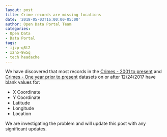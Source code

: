 ```yaml
---
layout: post
title: Crime records are missing locations
date: '2018-05-03T16:00:00-05:00'
author: Open Data Portal Team
categories:
- Open Data
- Data Portal
tags:
- ijzp-q8t2
- x2n5-8w5q
- tech headache
---
```

We have discovered that most records in the [Crimes - 2001 to present](https://data.cityofchicago.org/d/ijzp-q8t2) and [Crimes - One year prior to present](https://data.cityofchicago.org/d/x2n5-8w5q) datasets on or after 12/24/2017 have blank values for:

* X Coordinate
* Y Coordinate
* Latitude
* Longitude
* Location

We are investigating the problem and will update this post with any significant updates.
